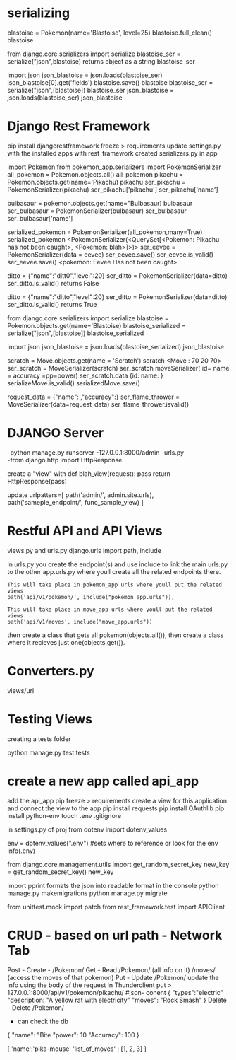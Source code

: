 # serializing 
blastoise = Pokemon(name='Blastoise', level=25)
blastoise.full_clean()
blastoise

from django.core.serializers import serialize
blastoise_ser = serialize("json",blastoise) returns object as a string
blastoise_ser <!-- returns the object as a string-->

import json
json_blastoise = json.loads(blastoise_ser) <!-- converts string into object -->
json_blastoise[0].get('fields')
blastoise.save()
blastoise
blastoise_ser = serialize("json",[blastoise])
blastoise_ser
json_blastoise = json.loads(blastoise_ser)
json_blastoise

# Django Rest Framework
pip install djangorestframework
freeze > requirements
update settings.py with the installed apps with rest_framework
created serializers.py in app

import Pokemon
from pokemon_app.serializers import PokemonSerializer
all_pokemon = Pokemon.objects.all()
all_pokemon
pikachu = Pokemon.objects.get(name='Pikachu)
pikachu
ser_pikachu = PokemonSerializer(pikachu)
ser_pikachu['pikachu']
ser_pikachu['name']
<BoundField value=Pikachu errors=None>


bulbasaur = pokemon.objects.get(name="Bulbasaur)
bulbasaur
ser_bulbasaur = PokemonSerializer(bulbasaur)
ser_bulbasaur
ser_bulbasaur['name']

serialized_pokemon = PokemonSerializer(all_pokemon,many=True)
serialized_pokemon
<PokemonSerializer(<QuerySet[<Pokemon: Pikachu has not been caught>, <Pokemon: blah>]>)>
ser_eevee = PokemonSerializer(data = eevee)
ser_eevee.save()
ser_eevee.is_valid()
ser_eevee.save()
<pokemon: Eevee Has not been caught>

ditto = {"name":"ditt0","level":20}
ser_ditto = PokemonSerializer(data=ditto)
ser_ditto.is_valid()
returns False

ditto = {"name":"ditto","level":20}
ser_ditto = PokemonSerializer(data=ditto)
ser_ditto.is_valid()
returns True


from django.core.serializers import serialize
blastoise = Pokemon.objects.get(name='Blastoise)
blastoise_serialized = serialize("json",[blastoise])
blastoise_serialized

import json
json_blastoise = json.loads(blastoise_serialized)
json_blastoise


scratch = Move.objects.get(name = 'Scratch')
scratch
<Move : 70 20 70>
ser_scratch = MoveSerializer(scratch)
ser_scratch
moveSerializer(<Move> id= name = accuracy =pp=power)
ser_scratch.data
{id:  name: }
serializeMove.is_valid()
serializedMove.save()

request_data = {"name": ,"accuracy":}
ser_flame_thrower = MoveSerializer(data=request_data)
ser_flame_thrower.isvalid()


# DJANGO Server
-python manage.py runserver
-127.0.0.1:8000/admin   <!-- from urls.py in pokedex_proj-->
-urls.py    
-from django.http import HttpResponse

create a "view" with 
    def blah_view(request):
        pass
        return HttpResponse(pass)

update urlpatters=[
    path('admin/', admin.site.urls),
    path('sameple_endpoint/', func_sample_view)
]

# Restful API and API Views
views.py and urls.py 
django.urls import path, include

in urls.py you create the endpoint(s) and use include to link the main urls.py to the other app.urls.py where youll create all the related endpoints there. 

    This will take place in pokemon_app urls where youll put the related views
    path('api/v1/pokemon/', include("pokemon_app.urls")),

    This will take place in move_app urls where youll put the related views
    path('api/v1/moves', include("move_app.urls"))

then create a class that gets all pokemon(objects.all()), then create a class where it recieves just one(objects.get()).

# Converters.py
views/url


# Testing Views
creating a tests folder

python manage.py test tests

# create a new app called api_app
add the api_app 
pip freeze > requirements
create a view for this application and connect the view to the app
pip install requests
pip install OAuthlib
pip install python-env
touch .env .gitignore

in settings.py of proj
from dotenv import dotenv_values

env = dotenv_values(".env") #sets where to reference or look for the env info(.env)

<!-- shell -->
from django.core.management.utils import get_random_secret_key
new_key = get_random_secret_key()
new_key

import pprint formats the json into readable format in the console
python manage.py makemigrations
python manage.py migrate

<!-- mimicks 3rd party -->
from unittest.mock import patch
from rest_framework.test import APIClient

# CRUD - based on url path - Network Tab
Post - Create - /Pokemon/
Get - Read  /Pokemon/ (all info on it) /moves/ (access the moves of that pokemon)
Put - Update /Pokemon/ update the info using the body of the request in Thunderclient
    put > 127.0.0.1:8000/api/v1/pokemon/pikachu/
    #json- conent
    {
        "types":"electric"
        "description: "A yellow rat with electricity"
        "moves": "Rock Smash"
    }
Delete - Delete /Pokemon/ 
- can check the db 


{
    "name": "Bite
    "power": 10
    "Accuracy": 100
}


[
    'name':'pika-mouse'
    'list_of_moves' : [1, 2, 3]
]